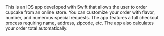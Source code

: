 This is an iOS app developed with Swift that allows the user to order cupcake from an online store.
You can customize your order with flavor, number, and numerous special requests.
The app features a full checkout process requiring name, address, zipcode, etc.
The app also calculates your order total automatically.
